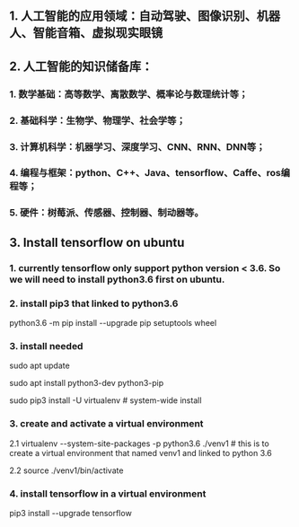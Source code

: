 ## 1. 人工智能的应用领域：自动驾驶、图像识别、机器人、智能音箱、虚拟现实眼镜

## 2. 人工智能的知识储备库：
### 1. 数学基础：高等数学、离散数学、概率论与数理统计等；
### 2. 基础科学：生物学、物理学、社会学等；
### 3. 计算机科学：机器学习、深度学习、CNN、RNN、DNN等；
### 4. 编程与框架：python、C++、Java、tensorflow、Caffe、ros编程等；
### 5. 硬件：树莓派、传感器、控制器、制动器等。

## 3. Install tensorflow on ubuntu
### 1. currently tensorflow only support python version < 3.6. So we will need to install python3.6 first on ubuntu.
### 2. install pip3 that linked to python3.6
python3.6 -m pip install --upgrade pip setuptools wheel

### 3. install needed 
sudo apt update

sudo apt install python3-dev python3-pip

sudo pip3 install -U virtualenv  # system-wide install

### 3. create and activate a virtual environment 
2.1 virtualenv --system-site-packages -p python3.6 ./venv1 # this is to create a virtual environment that named venv1 and linked to python 3.6

2.2 source ./venv1/bin/activate

### 4. install tensorflow in a virtual environment
pip3 install --upgrade tensorflow




